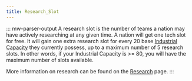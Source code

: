 ```yaml
---
title: Research_Slot
---
```

::: mw-parser-output
A research slot is the number of teams a nation may have actively
researching at any given time. A nation will get one tech slot for free.
It will gain one extra research slot for every 20 base [Industrial
Capacity](/wiki/Industrial_Capacity "Industrial Capacity") they
currently possess, up to a maximum number of 5 research slots. In other
words, if your Industrial Capacity is \>= 80, you will have the maximum
number of slots available.

More information on research can be found on the
[Research](/wiki/Research "Research") page.
:::
